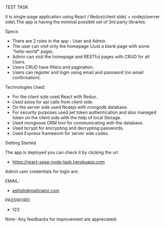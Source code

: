 TEST TASK 

It is single-page application using React / Redux(client side) + nodejs(server side).The app is having the minimal possible set of 3rd party libraries.

Specs:

- There are 2 roles in the app - User and Admin.
- The user can visit only the homepage (Just a blank page with some  "hello-world" page).
- Admin can visit the homepage and RESTful pages with CRUD for all Users.
- Users CRUD have filters and pagination.
- Users can register and login using email and password (no email confirmation).

Technologies Used:

- For the client side used React with Redux.
- Used axios for api calls from client side.
- On the server side used Nodejs with mongodb database.
- For security purposes used jwt token authentication and also managed token  on the client side with the help of local Storage.
- Used mongoose ORM tool for communicating with the database.
- Used bcrypt for encrypting and decrypting passwords.
- Used Express framework for server side codes.  

Getting Started

The app is deployed you can check it by clicking the url
- https://react-saga-node-task.herokuapp.com

Admin user credentials for login are:

EMAIL:
- ashish@mailinator.com

PASSWORD:
- 123

Note- Any feedbacks for improvement are appreciated.